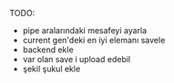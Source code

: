TODO:

-   pipe aralarındaki mesafeyi ayarla
-   current gen'deki en iyi elemanı savele
-   backend ekle
-   var olan save i upload edebil
-   şekil şukul ekle
